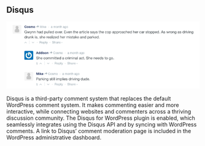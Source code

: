## Disqus

![](disqus.png)

Disqus is a third-party comment system that replaces the default WordPress comment system. It makes commenting easier and more interactive, while connecting websites and commenters across a thriving discussion community. The Disqus for WordPress plugin is enabled, which seamlessly integrates using the Disqus API and by syncing with WordPress comments. A link to Disqus’ comment moderation page is included in the WordPress administrative dashboard.